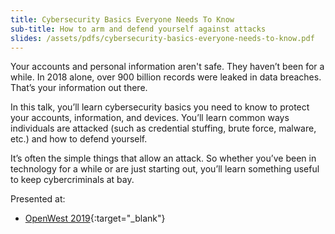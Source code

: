 ```yaml
---
title: Cybersecurity Basics Everyone Needs To Know
sub-title: How to arm and defend yourself against attacks 
slides: /assets/pdfs/cybersecurity-basics-everyone-needs-to-know.pdf
---
```


Your accounts and personal information aren't safe. They haven’t been for a while. In 2018 alone, over 900 billion records were leaked in data breaches. That’s your information out there. 

In this talk, you’ll learn cybersecurity basics you need to know to protect your accounts, information, and devices. You’ll learn common ways individuals are attacked (such as credential stuffing, brute force, malware, etc.) and how to defend yourself. 

It’s often the simple things that allow an attack. So whether you’ve been in technology for a while or are just starting out, you’ll learn something useful to keep cybercriminals at bay.  

Presented at:

- [OpenWest 2019](https://openwest.org/){:target="_blank"}









